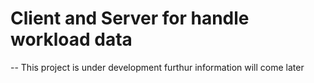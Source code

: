 # Client and Server for handle workload data
-- This project is under development furthur information will come later